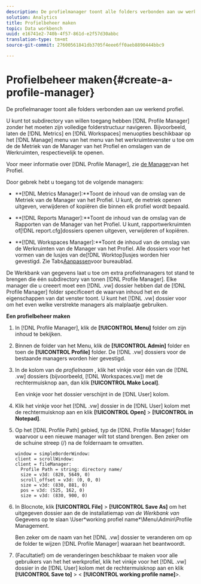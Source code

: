 ```yaml
---
description: De profielmanager toont alle folders verbonden aan uw werkend profiel.
solution: Analytics
title: Profielbeheer maken
topic: Data workbench
uuid: e16741e2-740b-4f57-861d-e2f57d30abbc
translation-type: tm+mt
source-git-commit: 27600561841db3705f4eee6ff0aeb8890444bbc9

---
```



# Profielbeheer maken{#create-a-profile-manager}

De profielmanager toont alle folders verbonden aan uw werkend profiel.

U kunt tot subdirectory van willen toegang hebben [!DNL Profile Manager] zonder het moeten zijn volledige folderstructuur navigeren. Bijvoorbeeld, laten de [!DNL Metrics] en [!DNL Workspaces] menuopties beschikbaar op het [!DNL Manage] menu van het menu van het werkruimtevenster u toe om de de Metriek van de Manager van het Profiel en omslagen van de Werkruimten, respectievelijk te openen.

Voor meer informatie over [!DNL Profile Manager], zie [de Manager](https://docs.adobe.com/content/help/en/data-workbench/using/client/ui-analysis-features/cstm-prof-files-mgrs/c-new-prof-mgrs.html)van het Profiel.

Door gebrek hebt u toegang tot de volgende managers:

* **[!DNL Metrics Manager]:**Toont de inhoud van de omslag van de Metriek van de Manager van het Profiel. U kunt, de metriek openen uitgeven, verwijderen of kopiëren die binnen elk profiel wordt bepaald.
* **[!DNL Reports Manager]:**Toont de inhoud van de omslag van de Rapporten van de Manager van het Profiel. U kunt, rapportwerkruimten of[!DNL report.cfg]dossiers openen uitgeven, verwijderen of kopiëren.

* **[!DNL Workspaces Manager]:**Toont de inhoud van de omslag van de Werkruimten van de Manager van het Profiel. Alle dossiers voor het vormen van de lusjes van de[!DNL Worktop]lusjes worden hier gevestigd. Zie Tabs[Aanpassen](../../../../home/c-get-started/c-intf-anlys-ftrs/c-cstm-wktp-tabs/c-cstm-wktp-tabs.md)voor bureaublad.

De Werkbank van gegevens laat u toe om extra profielmanagers tot stand te brengen die één subdirectory van tonen [!DNL Profile Manager]. Elke manager die u creeert moet een [!DNL .vw] dossier hebben dat de [!DNL Profile Manager] folder specificeert de waarvan inhoud het en de eigenschappen van dat venster toont. U kunt het [!DNL .vw] dossier voor om het even welke verstrekte managers als malplaatje gebruiken.

**Een profielbeheer maken**

1. In [!DNL Profile Manager], klik de **[!UICONTROL Menu]** folder om zijn inhoud te bekijken.
1. Binnen de folder van het Menu, klik de **[!UICONTROL Admin]** folder en toen de **[!UICONTROL Profile]** folder. De [!DNL .vw] dossiers voor de bestaande managers worden hier gevestigd.
1. In de kolom van de *profielnaam* , klik het vinkje voor één van de [!DNL .vw] dossiers (bijvoorbeeld, [!DNL Workspaces.vw]) met de rechtermuisknop aan, dan klik **[!UICONTROL Make Local]**.

   Een vinkje voor het dossier verschijnt in de [!DNL User] kolom.

1. Klik het vinkje voor het [!DNL .vw] dossier in de [!DNL User] kolom met de rechtermuisknop aan en klik **[!UICONTROL Open]** > **[!UICONTROL in Notepad]**.
1. Op het [!DNL Profile Path] gebied, typ de [!DNL Profile Manager] folder waarvoor u een nieuwe manager wilt tot stand brengen. Ben zeker om de schuine streep (/) na de foldernaam te omvatten.

   ```
   window = simpleBorderWindow:
   client = scrollWindow: 
   client = fileManager:
     Profile Path = string: directory name/
     size = v3d: (820, 5649, 0)
     scroll_offset = v3d: (0, 0, 0)
     size = v3d: (830, 881, 0)
     pos = v3d: (525, 162, 0)
     size = v3d: (830, 900, 0)
   ```

1. In Blocnote, klik **[!UICONTROL File]** > **[!UICONTROL Save As]** om het uitgegeven dossier aan de de installatiemap *van de Werkbank van* Gegevens op te slaan \User\*working profiel name*\Menu\Admin\Profile Management.

   Ben zeker om de naam van het [!DNL .vw] dossier te veranderen om op de folder te wijzen [!DNL Profile Manager] waaraan het beantwoordt.

1. (Facultatief) om de veranderingen beschikbaar te maken voor alle gebruikers van het het werkprofiel, klik het vinkje voor het [!DNL .vw] dossier in de [!DNL User] kolom met de rechtermuisknop aan en klik **[!UICONTROL Save to]** > &lt; **[!UICONTROL working profile name]**>.

